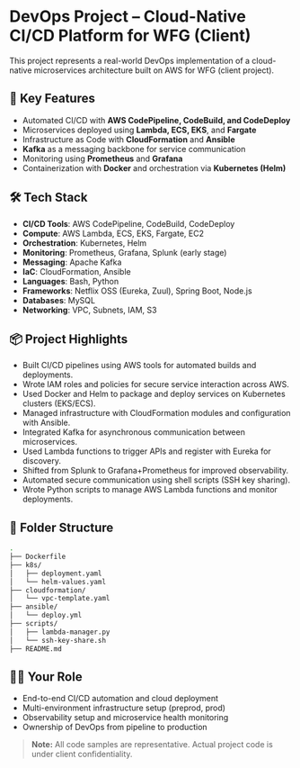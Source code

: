 # DevOps Project – Cloud-Native CI/CD Platform for WFG (Client)

This project represents a real-world DevOps implementation of a cloud-native microservices architecture built on AWS for WFG (client project).

## 🔧 Key Features

- Automated CI/CD with **AWS CodePipeline, CodeBuild, and CodeDeploy**
- Microservices deployed using **Lambda, ECS, EKS**, and **Fargate**
- Infrastructure as Code with **CloudFormation** and **Ansible**
- **Kafka** as a messaging backbone for service communication
- Monitoring using **Prometheus** and **Grafana**
- Containerization with **Docker** and orchestration via **Kubernetes (Helm)**

## 🛠️ Tech Stack

- **CI/CD Tools**: AWS CodePipeline, CodeBuild, CodeDeploy
- **Compute**: AWS Lambda, ECS, EKS, Fargate, EC2
- **Orchestration**: Kubernetes, Helm
- **Monitoring**: Prometheus, Grafana, Splunk (early stage)
- **Messaging**: Apache Kafka
- **IaC**: CloudFormation, Ansible
- **Languages**: Bash, Python
- **Frameworks**: Netflix OSS (Eureka, Zuul), Spring Boot, Node.js
- **Databases**: MySQL
- **Networking**: VPC, Subnets, IAM, S3

## 📦 Project Highlights

- Built CI/CD pipelines using AWS tools for automated builds and deployments.
- Wrote IAM roles and policies for secure service interaction across AWS.
- Used Docker and Helm to package and deploy services on Kubernetes clusters (EKS/ECS).
- Managed infrastructure with CloudFormation modules and configuration with Ansible.
- Integrated Kafka for asynchronous communication between microservices.
- Used Lambda functions to trigger APIs and register with Eureka for discovery.
- Shifted from Splunk to Grafana+Prometheus for improved observability.
- Automated secure communication using shell scripts (SSH key sharing).
- Wrote Python scripts to manage AWS Lambda functions and monitor deployments.

## 📂 Folder Structure

```bash
.
├── Dockerfile
├── k8s/
│   ├── deployment.yaml
│   └── helm-values.yaml
├── cloudformation/
│   └── vpc-template.yaml
├── ansible/
│   └── deploy.yml
├── scripts/
│   ├── lambda-manager.py
│   └── ssh-key-share.sh
├── README.md
```

## 👨‍💻 Your Role

- End-to-end CI/CD automation and cloud deployment
- Multi-environment infrastructure setup (preprod, prod)
- Observability setup and microservice health monitoring
- Ownership of DevOps from pipeline to production

> **Note:** All code samples are representative. Actual project code is under client confidentiality.
